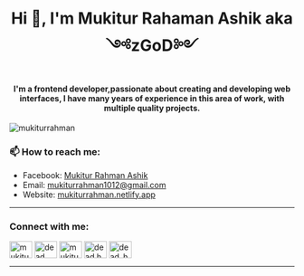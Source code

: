 <h1 align="center">Hi 👋, I'm Mukitur Rahaman Ashik aka ༺zGoD༻</h1>
<h4 align="center">I'm a frontend developer,passionate about creating and developing web interfaces, I have many years of experience in this area of work, with multiple quality projects.</h4>

<p align="left"> <img src="https://komarev.com/ghpvc/?username=mukiturrahman&label=Profile%20views&color=0e75b6&style=flat" alt="mukiturrahman" /> </p>

### 📫 How to reach me:

- Facebook: [Mukitur Rahman Ashik](https://www.facebook.com/Dead.Haxxor/)
- Email: [mukiturrahman1012@gmail.com](mailto:mukiturrahman1012@gmail.com)
- Website: [mukiturrahman.netlify.app](https://mukiturrahman.netlify.app/)

---

<h3 align="left">Connect with me:</h3>
<p align="left">
<a href="https://dev.to/mukiturrahman" target="blank"><img align="center" src="https://cdn.jsdelivr.net/npm/simple-icons@3.0.1/icons/dev-dot-to.svg" alt="mukiturrahman" height="30" width="40" /></a>
<a href="https://twitter.com/dead__haxor" target="blank"><img align="center" src="https://cdn.jsdelivr.net/npm/simple-icons@3.0.1/icons/twitter.svg" alt="dead__haxor" height="30" width="40" /></a>
<a href="https://linkedin.com/in/mukitur-rahman-ashik-271828144/" target="blank"><img align="center" src="https://cdn.jsdelivr.net/npm/simple-icons@3.0.1/icons/linkedin.svg" alt="mukitur-rahman-ashik-271828144/" height="30" width="40" /></a>
<a href="https://fb.com/dead.haxxor" target="blank"><img align="center" src="https://cdn.jsdelivr.net/npm/simple-icons@3.0.1/icons/facebook.svg" alt="dead.haxxor" height="30" width="40" /></a>
<a href=https://www.instagram.com/iiurusaii/" target="blank"><img align="center" src="https://cdn.jsdelivr.net/npm/simple-icons@3.0.1/icons/instagram.svg" alt="dead_haxor/" height="30" width="40" /></a>
</p>

---
